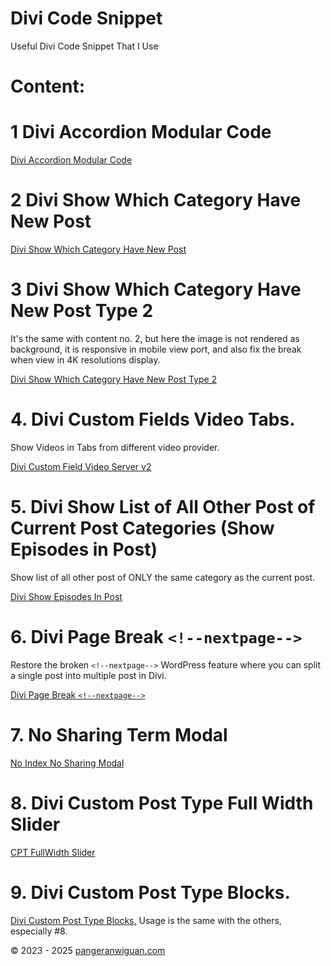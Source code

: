 # Divi Code Snippet

Useful Divi Code Snippet That I Use

# Content:

# 1 Divi Accordion Modular Code

[Divi Accordion Modular Code](/DIVI%20Accordion%20Modular%20Code/)

# 2 Divi Show Which Category Have New Post

[Divi Show Which Category Have New Post](/Show%20Which%20Category%20Have%20New%20Post/)

# 3 Divi Show Which Category Have New Post Type 2

It's the same with content no. 2, but here the image is not rendered as background, it is responsive in mobile view port, and also fix the break when view in 4K resolutions display.

[Divi Show Which Category Have New Post Type 2](/Show%20Category%20With%20New%20Posts%20Type%202/)

# 4. Divi Custom Fields Video Tabs.

Show Videos in Tabs from different video provider.

[Divi Custom Field Video Server v2](/Custom%20Field%20Video%20Server%20v2/)

# 5. Divi Show List of All Other Post of Current Post Categories (Show Episodes in Post)

Show list of all other post of ONLY the same category as the current post.

[Divi Show Episodes In Post](/Show%20Episodes%20in%20Posts/)

# 6. Divi Page Break `<!--nextpage-->`

Restore the broken `<!--nextpage-->` WordPress feature where you can split a single post into multiple post in Divi.

[Divi Page Break `<!--nextpage-->`](/Divi%20Page%20Break/)

# 7. No Sharing Term Modal

[No Index No Sharing Modal](/No%20Index%20No%20Sharing%20Modal/)

# 8. Divi Custom Post Type Full Width Slider

[CPT FullWidth Slider](/CPT%20Fullwidth%20Slider/)

# 9. Divi Custom Post Type Blocks.

[Divi Custom Post Type Blocks.](/CPT%20Post%20Blocks/)
Usage is the same with the others, especially #8.

&copy; 2023 - 2025 [pangeranwiguan.com](https://pangeranwiguan.com)
